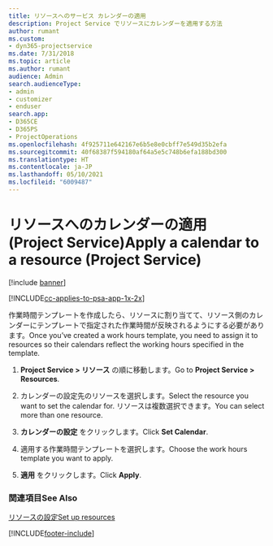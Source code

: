 ```yaml
---
title: リソースへのサービス カレンダーの適用
description: Project Service でリソースにカレンダーを適用する方法
author: rumant
ms.custom:
- dyn365-projectservice
ms.date: 7/31/2018
ms.topic: article
ms.author: rumant
audience: Admin
search.audienceType:
- admin
- customizer
- enduser
search.app:
- D365CE
- D365PS
- ProjectOperations
ms.openlocfilehash: 4f925711e642167e6b5e8e0cbff7e549d35b2efa
ms.sourcegitcommit: 40f68387f594180af64a5e5c748b6efa188bd300
ms.translationtype: HT
ms.contentlocale: ja-JP
ms.lasthandoff: 05/10/2021
ms.locfileid: "6009487"
---
```

# <a name="apply-a-calendar-to-a-resource-project-service"></a><span data-ttu-id="24498-103">リソースへのカレンダーの適用 (Project Service)</span><span class="sxs-lookup"><span data-stu-id="24498-103">Apply a calendar to a resource (Project Service)</span></span>

[!include [banner](../includes/psa-now-project-operations.md)]

[!INCLUDE[cc-applies-to-psa-app-1x-2x](../includes/cc-applies-to-psa-app-1x-2x.md)]

<span data-ttu-id="24498-104">作業時間テンプレートを作成したら、リソースに割り当てて、リソース側のカレンダーにテンプレートで指定された作業時間が反映されるようにする必要があります。</span><span class="sxs-lookup"><span data-stu-id="24498-104">Once you’ve created a work hours template, you need to assign it to resources so their calendars reflect the working hours specified in the template.</span></span>  
  
1.  <span data-ttu-id="24498-105">**Project Service > リソース** の順に移動します。</span><span class="sxs-lookup"><span data-stu-id="24498-105">Go to **Project Service > Resources**.</span></span>  
  
2.  <span data-ttu-id="24498-106">カレンダーの設定先のリソースを選択します。</span><span class="sxs-lookup"><span data-stu-id="24498-106">Select the resource you want to set the calendar for.</span></span> <span data-ttu-id="24498-107">リソースは複数選択できます。</span><span class="sxs-lookup"><span data-stu-id="24498-107">You can select more than one resource.</span></span>  
  
3.  <span data-ttu-id="24498-108">**カレンダーの設定** をクリックします。</span><span class="sxs-lookup"><span data-stu-id="24498-108">Click **Set Calendar**.</span></span>  
  
4.  <span data-ttu-id="24498-109">適用する作業時間テンプレートを選択します。</span><span class="sxs-lookup"><span data-stu-id="24498-109">Choose the work hours template you want to apply.</span></span>  
  
5.  <span data-ttu-id="24498-110">**適用** をクリックします。</span><span class="sxs-lookup"><span data-stu-id="24498-110">Click **Apply**.</span></span>  
  
### <a name="see-also"></a><span data-ttu-id="24498-111">関連項目</span><span class="sxs-lookup"><span data-stu-id="24498-111">See Also</span></span>  
 [<span data-ttu-id="24498-112">リソースの設定</span><span class="sxs-lookup"><span data-stu-id="24498-112">Set up resources</span></span>](../psa/set-up-resources.md)


[!INCLUDE[footer-include](../includes/footer-banner.md)]